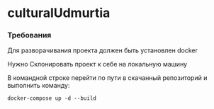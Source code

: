 # culturalUdmurtia

### Требования
Для разворачивания проекта должен быть установлен docker

Нужно Склонировать проект к себе на локальную машину

В командной строке перейти по пути в скачанный репозиторий и выполнить команду:

```shell
docker-compose up -d --build
```
